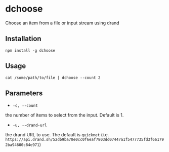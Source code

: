 # dchoose

Choose an item from a file or input stream using drand


## Installation
`npm install -g dchoose`

## Usage
`cat /some/path/to/file | dchoose --count 2`

## Parameters
* `-c, --count`
 
the number of items to select from the input. Default is 1.
 
* `-u, --drand-url`

the drand URL to use. The default is `quicknet` (i.e. `https://api.drand.sh/52db9ba70e0cc0f6eaf7803dd07447a1f5477735fd3f661792ba94600c84e971`)